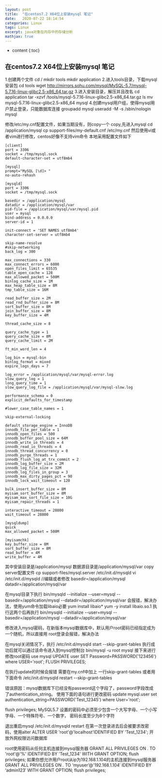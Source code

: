 ```yaml
---
layout: post
title:  "在centos7.2 X64位上安装mysql 笔记"
date:   2020-07-22 18:14:54
categories: Linux
tags: Linux
excerpt: java对象在内存中的存储分析
mathjax: true
---
```


* content
{:toc}

## 在centos7.2 X64位上安装mysql 笔记

1.创建两个文件
cd /
mkdir tools
mkdir application
2.进入tools目录，下载mysql安装包
cd tools
wget http://mirrors.sohu.com/mysql/MySQL-5.7/mysql-5.7.16-linux-glibc2.5-x86_64.tar.gz
3.进入安装目录，解压并且改名
cd application
tar -xzvf /tools/mysql-5.7.16-linux-glibc2.5-x86_64.tar.gz
ls
mv mysql-5.7.16-linux-glibc2.5-x86_64 mysql
4.创建mysql用户组，使得mysql用户禁止登录，只能数据库连接
groupadd mysql
useradd -M -s /sbin/nologin  mysql

修改/etc/my.cnf配置文件，如果当期没有，则copy一个
copy,先进入mysql
cd /application/mysql
cp support-files/my-default.cnf  /etc/my.cnf
然后使用vi或者vim进行修改，centos好像不支持vim命令
本地采用配置文件如下

```
[client]
port = 3306
socket = /tmp/mysql.sock
default-character-set = utf8mb4

[mysql]
prompt="MySQL [\d]> "
no-auto-rehash

[mysqld]
port = 3306
socket = /tmp/mysql.sock

basedir = /application/mysql
datadir = /application/mysql/var
pid-file = /application/mysql/var/mysql.pid
user = mysql
bind-address = 0.0.0.0
server-id = 1

init-connect = 'SET NAMES utf8mb4'
character-set-server = utf8mb4

skip-name-resolve
#skip-networking
back_log = 300

max_connections = 330
max_connect_errors = 6000
open_files_limit = 65535
table_open_cache = 128
max_allowed_packet = 500M
binlog_cache_size = 1M
max_heap_table_size = 8M
tmp_table_size = 16M

read_buffer_size = 2M
read_rnd_buffer_size = 8M
sort_buffer_size = 8M
join_buffer_size = 8M
key_buffer_size = 4M

thread_cache_size = 8

query_cache_type = 1
query_cache_size = 8M
query_cache_limit = 2M

ft_min_word_len = 4

log_bin = mysql-bin
binlog_format = mixed
expire_logs_days = 7

log_error = /application/mysql/var/mysql-error.log
slow_query_log = 1
long_query_time = 1
slow_query_log_file = /application/mysql/var/mysql-slow.log

performance_schema = 0
explicit_defaults_for_timestamp

#lower_case_table_names = 1

skip-external-locking

default_storage_engine = InnoDB
innodb_file_per_table = 1
innodb_open_files = 500
innodb_buffer_pool_size = 64M
innodb_write_io_threads = 4
innodb_read_io_threads = 4
innodb_thread_concurrency = 0
innodb_purge_threads = 1
innodb_flush_log_at_trx_commit = 2
innodb_log_buffer_size = 2M
innodb_log_file_size = 32M
innodb_log_files_in_group = 3
innodb_max_dirty_pages_pct = 90
innodb_lock_wait_timeout = 120

bulk_insert_buffer_size = 8M
myisam_sort_buffer_size = 8M
myisam_max_sort_file_size = 10G
myisam_repair_threads = 1

interactive_timeout = 28800
wait_timeout = 28800

[mysqldump]
quick
max_allowed_packet = 500M

[myisamchk]
key_buffer_size = 8M
sort_buffer_size = 8M
read_buffer = 4M
write_buffer = 4M
```

其中安装目录是/application/mysql 数据源目录是/application/mysql/var
copy server配置文件
cp support-files/mysql.server /etc/init.d/mysqld
vi /etc/init.d/mysqld   //编辑或者修改
basedir=/application/mysql 
datadir=/application/mysql/var

在mysql目录下执行
bin/mysqld --initialize --user=mysql --basedir=/application/mysql --datadir=/application/mysql/var
会报错，解决办法，使用yum命令加载libaio必要
yum install libaio*
yum -y install libaio.so.1
执行这两个后再执行
bin/mysqld --initialize --user=mysql --basedir=/application/mysql --datadir=/application/mysql/var


修改进入mysql密码，在新版本mysql数据库中，默认用户root密码已经指定成为一个随机，所以直接用
root登录会报错，解决办法

在mysql关闭情况下，执行
/etc/init.d/mysqld start --skip-grant-tables
执行成功后就可以通过该命令进入到mysql控制台
bin/mysql -u root mysql
接下来进行修改root密码
use mysql
UPDATE user SET Password=PASSWORD('123456') where USER='root';
FLUSH PRIVILEGES;


在执行update的时候会报错
需要在my.cnf中加上 一行skip-grant-tables 或者用下面命令
/etc/init.d/mysqld restart --skip-grant-tables

错误原因：mysql数据库下已经没有password这个字段了，password字段改成了authentication_string。
使用下面的语句进行更改密码
update mysql.user set authentication_string=PASSWORD('Test_12345') where User='root';

flush privileges;
MySQL5.7 设置的密码中必须至少包含一个大写字母、一个小写字母、一个特殊符号、一个数字，
密码长度至少为8个字符

退出重启mysql
/etc/init.d/mysqld restart
在第一次登录进去后会被要求改密码，使用alter
ALTER USER 'root'@'localhost'IDENTIFIED BY 'Test_1234';
开放外网权限访问数据库

root使用密码从任何主机连接到mysql服务器
GRANT ALL PRIVILEGES ON *.* TO 'root'@'%' IDENTIFIED BY 'Test_1234' WITH GRANT OPTION;
flush privileges;
如果你想允许用户root从ip为192.168.1.104的主机连接到mysql服务器
GRANT ALL PRIVILEGES ON *.* TO ‘myuser’@'192.168.1.104′ IDENTIFIED BY ‘admin123′  WITH GRANT OPTION;
flush privileges;